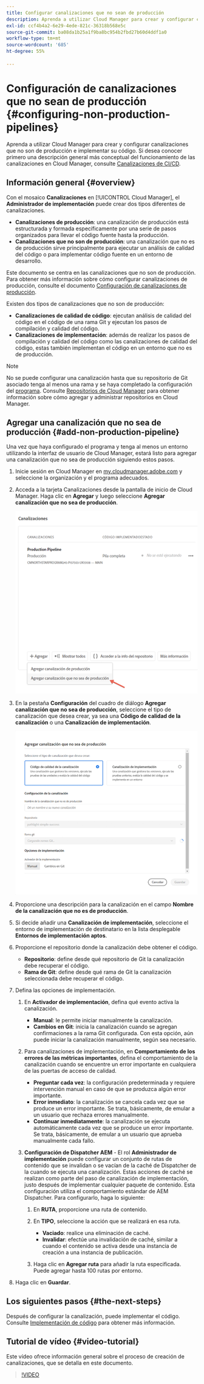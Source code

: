 ```yaml
---
title: Configurar canalizaciones que no sean de producción
description: Aprenda a utilizar Cloud Manager para crear y configurar canalizaciones que no son de producción e implementar su código.
exl-id: ccf4b4a2-6e29-4ede-821c-36318b568e5c
source-git-commit: ba08da1b25a1f9ba8bc954b2fbd27b60d4ddf1a0
workflow-type: tm+mt
source-wordcount: '685'
ht-degree: 55%

---
```


# Configuración de canalizaciones que no sean de producción {#configuring-non-production-pipelines}

Aprenda a utilizar Cloud Manager para crear y configurar canalizaciones que no son de producción e implementar su código. Si desea conocer primero una descripción general más conceptual del funcionamiento de las canalizaciones en Cloud Manager, consulte [Canalizaciones de CI/CD](/help/overview/ci-cd-pipelines.md).

## Información general {#overview}

Con el mosaico **Canalizaciones** en [!UICONTROL Cloud Manager], el **Administrador de implementación** puede crear dos tipos diferentes de canalizaciones.

* **Canalizaciones de producción**: una canalización de producción está estructurada y formada específicamente por una serie de pasos organizados para llevar el código fuente hasta la producción.
* **Canalizaciones que no son de producción**: una canalización que no es de producción sirve principalmente para ejecutar un análisis de calidad del código o para implementar código fuente en un entorno de desarrollo.

Este documento se centra en las canalizaciones que no son de producción. Para obtener más información sobre cómo configurar canalizaciones de producción, consulte el documento [Configuración de canalizaciones de producción](/help/using/production-pipelines.md).

Existen dos tipos de canalizaciones que no son de producción:

* **Canalizaciones de calidad de código**: ejecutan análisis de calidad del código en el código de una rama Git y ejecutan los pasos de compilación y calidad del código.
* **Canalizaciones de implementación**: además de realizar los pasos de compilación y calidad del código como las canalizaciones de calidad del código, estas también implementan el código en un entorno que no es de producción.

>[!NOTE]
>
>No se puede configurar una canalización hasta que su repositorio de Git asociado tenga al menos una rama y se haya completado la configuración del [programa](/help/getting-started/program-setup.md). Consulte [Repositorios de Cloud Manager](/help/managing-code/managing-repositories.md) para obtener información sobre cómo agregar y administrar repositorios en Cloud Manager.

## Agregar una canalización que no sea de producción {#add-non-production-pipeline}

Una vez que haya configurado el programa y tenga al menos un entorno utilizando la interfaz de usuario de Cloud Manager, estará listo para agregar una canalización que no sea de producción siguiendo estos pasos.

1. Inicie sesión en Cloud Manager en [my.cloudmanager.adobe.com](https://my.cloudmanager.adobe.com) y seleccione la organización y el programa adecuados.

1. Acceda a la tarjeta Canalizaciones desde la pantalla de inicio de Cloud Manager. Haga clic en **Agregar** y luego seleccione **Agregar canalización que no sea de producción**.

   ![Agregar canalización que no sea de producción](/help/assets/configure-pipelines/nonprod-pipeline-add1.png)

1. En la pestaña **Configuración** del cuadro de diálogo **Agregar canalización que no sea de producción**, seleccione el tipo de canalización que desea crear, ya sea una **Código de calidad de la canalización** o una **Canalización de implementación**.

   ![Elección del tipo de canalización](/help/assets/configure-pipelines/add-non-production-pipeline.png)

1. Proporcione una descripción para la canalización en el campo **Nombre de la canalización que no es de producción**.

1. Si decide añadir una **Canalización de implementación**, seleccione el entorno de implementación de destinatario en la lista desplegable **Entornos de implementación aptos**.

1. Proporcione el repositorio donde la canalización debe obtener el código.

   * **Repositorio**: define desde qué repositorio de Git la canalización debe recuperar el código.
   * **Rama de Git**: define desde qué rama de Git la canalización seleccionada debe recuperar el código.

1. Defina las opciones de implementación.

   1. En **Activador de implementación**, defina qué evento activa la canalización.

      * **Manual**: le permite iniciar manualmente la canalización.
      * **Cambios en Git**: inicia la canalización cuando se agregan confirmaciones a la rama Git configurada. Con esta opción, aún puede iniciar la canalización manualmente, según sea necesario.

   1. Para canalizaciones de implementación, en **Comportamiento de los errores de las métricas importantes**, defina el comportamiento de la canalización cuando se encuentre un error importante en cualquiera de las puertas de acceso de calidad.

      * **Preguntar cada vez**: la configuración predeterminada y requiere intervención manual en caso de que se produzca algún error importante.
      * **Error inmediato**: la canalización se cancela cada vez que se produce un error importante. Se trata, básicamente, de emular a un usuario que rechaza errores manualmente.
      * **Continuar inmediatamente**: la canalización se ejecuta automáticamente cada vez que se produce un error importante. Se trata, básicamente, de emular a un usuario que aprueba manualmente cada fallo.

   1. **Configuración de Dispatcher AEM** - El rol **Administrador de implementación** puede configurar un conjunto de rutas de contenido que se invalidan o se vacían de la caché de Dispatcher de la cuando se ejecuta una canalización. Estas acciones de caché se realizan como parte del paso de canalización de implementación, justo después de implementar cualquier paquete de contenido. Esta configuración utiliza el comportamiento estándar de AEM Dispatcher. Para configurarlo, haga lo siguiente:

      1. En **RUTA**, proporcione una ruta de contenido.
      1. En **TIPO**, seleccione la acción que se realizará en esa ruta.

         * **Vaciado**: realice una eliminación de caché.
         * **Invalidar**: efectúe una invalidación de caché, similar a cuando el contenido se activa desde una instancia de creación a una instancia de publicación.

      1. Haga clic en **Agregar ruta** para añadir la ruta especificada. Puede agregar hasta 100 rutas por entorno.

1. Haga clic en **Guardar**.

## Los siguientes pasos {#the-next-steps}

Después de configurar la canalización, puede implementar el código. Consulte [Implementación de código](/help/using/code-deployment.md) para obtener más información.

## Tutorial de vídeo {#video-tutorial}

Este vídeo ofrece información general sobre el proceso de creación de canalizaciones, que se detalla en este documento.

>[!VIDEO](https://video.tv.adobe.com/v/26316/)
